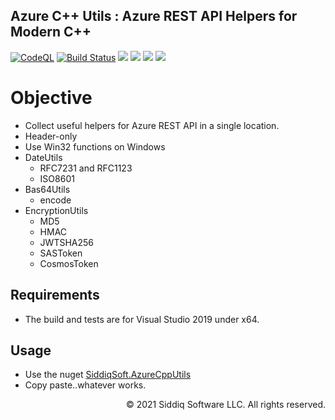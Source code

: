 Azure C++ Utils : Azure REST API Helpers for Modern C++
-------------------------------------------
<!-- badges -->
[![CodeQL](https://github.com/SiddiqSoft/azure-cpp-utils/actions/workflows/codeql-analysis.yml/badge.svg)](https://github.com/SiddiqSoft/azure-cpp-utils/actions/workflows/codeql-analysis.yml)
[![Build Status](https://dev.azure.com/siddiqsoft/siddiqsoft/_apis/build/status/SiddiqSoft.azure-cpp-utils?branchName=main)](https://dev.azure.com/siddiqsoft/siddiqsoft/_build/latest?definitionId=16&branchName=main)
![](https://img.shields.io/nuget/v/SiddiqSoft.AzureCppUtils)
![](https://img.shields.io/github/v/tag/SiddiqSoft/azure-cpp-utils)
![](https://img.shields.io/azure-devops/tests/siddiqsoft/siddiqsoft/16)
![](https://img.shields.io/azure-devops/coverage/siddiqsoft/siddiqsoft/16)
<!-- end badges -->

# Objective

- Collect useful helpers for Azure REST API in a single location.
- Header-only
- Use Win32 functions on Windows
- DateUtils
  - RFC7231 and RFC1123
  - ISO8601
- Bas64Utils
  - encode
- EncryptionUtils
  - MD5
  - HMAC
  - JWTSHA256
  - SASToken
  - CosmosToken  
## Requirements
- The build and tests are for Visual Studio 2019 under x64.

## Usage
- Use the nuget [SiddiqSoft.AzureCppUtils](https://www.nuget.org/packages/SiddiqSoft.AzureCppUtils/)
- Copy paste..whatever works.



<p align="right">
&copy; 2021 Siddiq Software LLC. All rights reserved.
</p>

